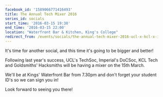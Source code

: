 ```yaml
---
facebook_id: '1589066771416493'
title: The Annual Tech Mixer 2016
series_id: socials
start_time: '2016-03-15 19:30'
end_time: '2016-03-15 22:00'
location: "Waterfront Bar & Kitchen, King's College"
redirect_from: /events/socials/the-annual-tech-mixer-2016-ucl-x-kcl-x-icl/
---
```


It's time for another social, and this time it's going to be bigger and better!   

Following last year's success, UCL's TechSoc, Imperial's DoCSoc, KCL Tech and Goldsmiths' Hacksmiths will be having a mixer on the 15th March.  

We'll be at Kings' Waterfront Bar from 7.30pm and don't forget your student ID's so we can sign you in!   

Look forward to seeing you there!
